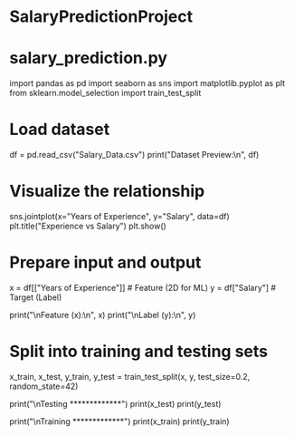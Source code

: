 # SalaryPredictionProject

# salary_prediction.py

import pandas as pd
import seaborn as sns
import matplotlib.pyplot as plt
from sklearn.model_selection import train_test_split

# Load dataset
df = pd.read_csv("Salary_Data.csv")
print("Dataset Preview:\n", df)

# Visualize the relationship
sns.jointplot(x="Years of Experience", y="Salary", data=df)
plt.title("Experience vs Salary")
plt.show()

# Prepare input and output
x = df[["Years of Experience"]]  # Feature (2D for ML)
y = df["Salary"]                 # Target (Label)

print("\nFeature (x):\n", x)
print("\nLabel (y):\n", y)

# Split into training and testing sets
x_train, x_test, y_train, y_test = train_test_split(x, y, test_size=0.2, random_state=42)

print("\nTesting *************")
print(x_test)
print(y_test)

print("\nTraining *************")
print(x_train)
print(y_train)
